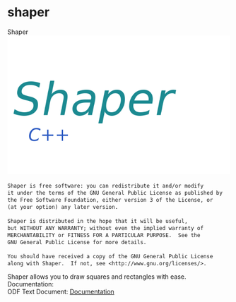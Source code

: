 # shaper
Shaper
![alt tag](logo.png)

    Shaper is free software: you can redistribute it and/or modify
    it under the terms of the GNU General Public License as published by
    the Free Software Foundation, either version 3 of the License, or
    (at your option) any later version.

    Shaper is distributed in the hope that it will be useful,
    but WITHOUT ANY WARRANTY; without even the implied warranty of
    MERCHANTABILITY or FITNESS FOR A PARTICULAR PURPOSE.  See the
    GNU General Public License for more details.

    You should have received a copy of the GNU General Public License
    along with Shaper.  If not, see <http://www.gnu.org/licenses/>.

Shaper allows you to draw squares and rectangles with ease.<br>
Documentation:<br>
    ODF Text Document: [Documentation](/docs/documentation.odt)<br>
